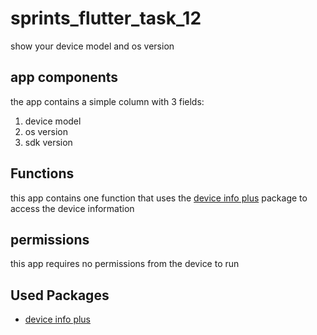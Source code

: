 # sprints_flutter_task_12
show your device model and os version

## app components 
the app contains a simple column with 3 fields: 
1. device model
2. os version
3. sdk version
## Functions
this app contains one function that uses the [device info plus](https://pub.dev/packages/device_info_plus) package to access the device information

## permissions
this app requires no permissions from the device to run

## Used Packages

- [device info plus](https://pub.dev/packages/device_info_plus)


